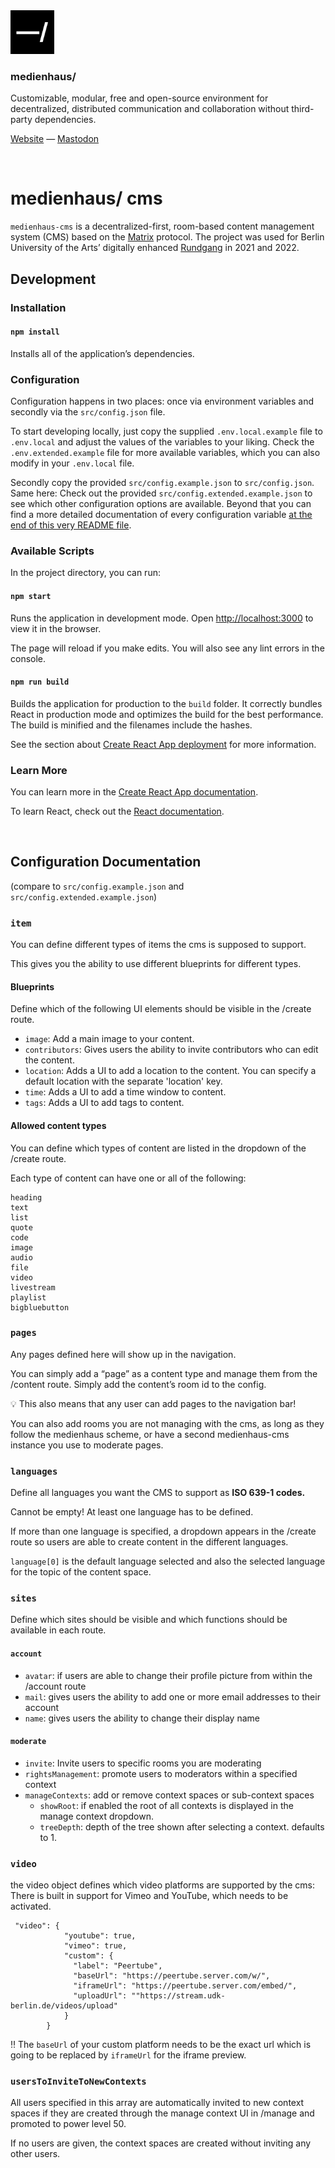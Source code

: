 <img src="./public/favicon.svg" width="70" />

### medienhaus/

Customizable, modular, free and open-source environment for decentralized, distributed communication and collaboration without third-party dependencies.

[Website](https://medienhaus.dev/) — [Mastodon](https://chaos.social/@medienhaus)

<br>

# medienhaus/ cms

`medienhaus-cms` is a decentralized-first, room-based content management system (CMS) based on the [Matrix](https://matrix.org/) protocol.
The project was used for Berlin University of the Arts’ digitally enhanced [Rundgang](https://rundgang.udk-berlin.de/) in 2021 and 2022.

## Development

### Installation

#### `npm install`

Installs all of the application’s dependencies.

### Configuration

Configuration happens in two places: once via environment variables and secondly via the `src/config.json` file.

To start developing locally, just copy the supplied `.env.local.example` file to `.env.local` and adjust the values of the variables to your liking. Check the `.env.extended.example` file for more available variables, which you can also modify in your `.env.local` file.

Secondly copy the provided `src/config.example.json` to `src/config.json`. Same here: Check out the provided `src/config.extended.example.json` to see which other configuration options are available. Beyond that you can find a more detailed documentation of every configuration variable [at the end of this very README file](#configuration-documentation).

### Available Scripts

In the project directory, you can run:

#### `npm start`

Runs the application in development mode. Open [http://localhost:3000](http://localhost:3000) to view it in the browser.

The page will reload if you make edits. You will also see any lint errors in the console.

#### `npm run build`

Builds the application for production to the `build` folder. It correctly bundles React in production mode and optimizes the build for the best performance. The build is minified and the filenames include the hashes.

See the section about [Create React App deployment](https://facebook.github.io/create-react-app/docs/deployment) for more information.

### Learn More

You can learn more in the [Create React App documentation](https://facebook.github.io/create-react-app/docs/getting-started).

To learn React, check out the [React documentation](https://reactjs.org/).

<br>

## Configuration Documentation
(compare to `src/config.example.json` and `src/config.extended.example.json`)

### `item`

You can define different types of items the cms is supposed to support.

This gives you the ability to use different blueprints for different types.


#### Blueprints

Define which of the following UI elements should be visible in the /create route.

- `image`: Add a main image to your content.
- `contributors`: Gives users the ability to invite contributors who can edit the content.
- `location`: Adds a UI to add a location to the content. You can specify a default location with the separate 'location' key.
- `time`: Adds a UI to add a time window to content.
- `tags`: Adds a UI to add tags to content.

#### Allowed content types

You can define which types of content are listed in the dropdown of the /create route.

Each type of content can have one or all of the following:

```
heading
text
list
quote
code
image
audio
file
video
livestream
playlist
bigbluebutton
```

### `pages`

Any pages defined here will show up in the navigation.

You can simply add a “page” as a content type and manage them from the /content route. Simply add the content’s room id to the config.

<aside>
💡 This also means that any user can add pages to the navigation bar!
</aside>

You can also add rooms you are not managing with the cms, as long as they follow the medienhaus scheme, or have a second medienhaus-cms instance you use to moderate pages.


### `languages`

Define all languages you want the CMS to support as **ISO 639-1 codes.**

Cannot be empty! At least one language has to be defined.

If more than one language is specified, a dropdown appears in the /create route so users are able to create content in the different languages.

`language[0]` is the default language selected and also the selected language for the topic of the content space.


### `sites`

Define which sites should be visible and which functions should be available in each route.

#### `account`

- `avatar`: if users are able to change their profile picture from within the /account route
- `mail`: gives users the ability to add one or more email addresses to their account
- `name`: gives users the ability to change their display name

#### `moderate`

- `invite`: Invite users to specific rooms you are moderating
- `rightsManagement`: promote users to moderators within a specified context
- `manageContexts`: add or remove context spaces or sub-context spaces
  - `showRoot`: if enabled the root of all contexts is displayed in the manage context dropdown.
  - `treeDepth`: depth of the tree shown after selecting a context. defaults to 1.

### `video`

the video object defines which video platforms are supported by the cms:
There is built in support for Vimeo and YouTube, which needs to be activated.

```
 "video": {
            "youtube": true,
            "vimeo": true,
            "custom": {
              "label": "Peertube",
              "baseUrl": "https://peertube.server.com/w/",
              "iframeUrl": "https://peertube.server.com/embed/",
              "uploadUrl": ""https://stream.udk-berlin.de/videos/upload"
            }
        }
```

‼️ The `baseUrl` of your custom platform needs to be the exact url which is going to be replaced by `iframeUrl` for the iframe preview.


### `usersToInviteToNewContexts`

All users specified in this array are automatically invited to new context spaces if they are created through the manage context UI in /manage and promoted to power level 50.

If no users are given, the context spaces are created without inviting any other users.


